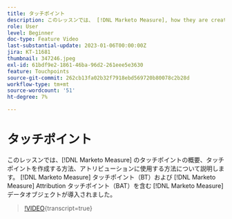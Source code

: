 ```yaml
---
title: タッチポイント
description: このレッスンでは、 [!DNL Marketo Measure], how they are created, and how they are used for attribution. [!DNL Marketo Measure]  タッチポイント（BT）や  [!DNL Marketo Measure]  属性タッチポイント（BAT）を含む  [!DNL Marketo Measure]  データオブジェクト内のタッチポイントの概要について説明します。
role: User
level: Beginner
doc-type: Feature Video
last-substantial-update: 2023-01-06T00:00:00Z
jira: KT-11681
thumbnail: 347246.jpeg
exl-id: 61bdf9e2-1861-46ba-96d2-261eee5e3630
feature: Touchpoints
source-git-commit: 262cb13fa02b32f7918ebd569720b80078c2b28d
workflow-type: tm+mt
source-wordcount: '51'
ht-degree: 7%

---
```


# タッチポイント

このレッスンでは、[!DNL Marketo Measure] のタッチポイントの概要、タッチポイントを作成する方法、アトリビューションに使用する方法について説明します。 [!DNL Marketo Measure] タッチポイント（BT）および [!DNL Marketo Measure] Attribution タッチポイント（BAT）を含む [!DNL Marketo Measure] データオブジェクトが導入されました。

>[!VIDEO](https://video.tv.adobe.com/v/347246/?learn=on){transcript=true}
